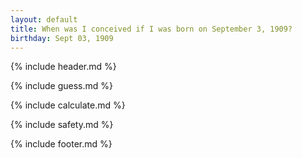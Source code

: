 ```yaml
---
layout: default
title: When was I conceived if I was born on September 3, 1909?
birthday: Sept 03, 1909
---
```


{% include header.md %}

{% include guess.md %}

{% include calculate.md %}

{% include safety.md %}

{% include footer.md %}



